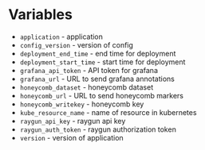 # Variables

- `application` - application
- `config_version` - version of config
- `deployment_end_time` - end time for deployment
- `deployment_start_time` - start time for deployment
- `grafana_api_token` - API token for grafana
- `grafana_url` - URL to send grafana annotations
- `honeycomb_dataset` - honeycomb dataset
- `honeycomb_url` - URL to send honeycomb markers
- `honeycomb_writekey` - honeycomb key
- `kube_resource_name` - name of resource in kubernetes
- `raygun_api_key` - raygun api key
- `raygun_auth_token` - raygun authorization token
- `version` - version of application

